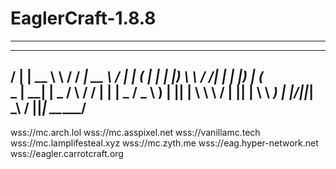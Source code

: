 # EaglerCraft-1.8.8
 ----------------------------------------------------
   _____ ______ _______      ________ _____   _____ 
  / ____|  ____|  __ \ \    / /  ____|  __ \ / ____|
 | (___ | |__  | |__) \ \  / /| |__  | |__) | (___  
  \___ \|  __| |  _  / \ \/ / |  __| |  _  / \___ \ 
  ____) | |____| | \ \  \  /  | |____| | \ \ ____) |
 |_____/|______|_|  \_\  \/   |______|_|  \_\_____/
 ----------------------------------------------------

 wss://mc.arch.lol
 wss://mc.asspixel.net
 wss://vanillamc.tech
 wss://mc.lamplifesteal.xyz
 wss://mc.zyth.me
 wss://eag.hyper-network.net
 wss://eagler.carrotcraft.org
